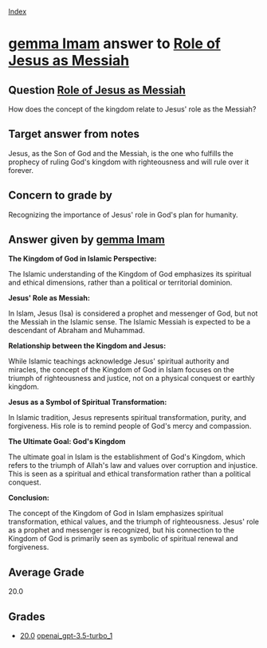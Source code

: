 
[Index](../../../index.md)
# [gemma Imam](../../answering_models/gemma_Imam.md) answer to [Role of Jesus as Messiah](../../questions/Role_of_Jesus_as_Messiah.md)

## Question [Role of Jesus as Messiah](../../questions/Role_of_Jesus_as_Messiah.md)
How does the concept of the kingdom relate to Jesus' role as the Messiah?

## Target answer from notes
Jesus, as the Son of God and the Messiah, is the one who fulfills the prophecy of ruling God's kingdom with righteousness and will rule over it forever.

## Concern to grade by
Recognizing the importance of Jesus' role in God's plan for humanity.

## Answer given by [gemma Imam](../../answering_models/gemma_Imam.md)
**The Kingdom of God in Islamic Perspective:**

The Islamic understanding of the Kingdom of God emphasizes its spiritual and ethical dimensions, rather than a political or territorial dominion.

**Jesus' Role as Messiah:**

In Islam, Jesus (Isa) is considered a prophet and messenger of God, but not the Messiah in the Islamic sense. The Islamic Messiah is expected to be a descendant of Abraham and Muhammad.

**Relationship between the Kingdom and Jesus:**

While Islamic teachings acknowledge Jesus' spiritual authority and miracles, the concept of the Kingdom of God in Islam focuses on the triumph of righteousness and justice, not on a physical conquest or earthly kingdom.

**Jesus as a Symbol of Spiritual Transformation:**

In Islamic tradition, Jesus represents spiritual transformation, purity, and forgiveness. His role is to remind people of God's mercy and compassion.

**The Ultimate Goal: God's Kingdom**

The ultimate goal in Islam is the establishment of God's Kingdom, which refers to the triumph of Allah's law and values over corruption and injustice. This is seen as a spiritual and ethical transformation rather than a political conquest.

**Conclusion:**

The concept of the Kingdom of God in Islam emphasizes spiritual transformation, ethical values, and the triumph of righteousness. Jesus' role as a prophet and messenger is recognized, but his connection to the Kingdom of God is primarily seen as symbolic of spiritual renewal and forgiveness.

## Average Grade
20.0

## Grades
 * [20.0](./Role_of_Jesus_as_Messiah_grades/openai_gpt-3.5-turbo_1.md) [openai_gpt-3.5-turbo_1](../../grading_models/openai_gpt-3.5-turbo_1.md)
